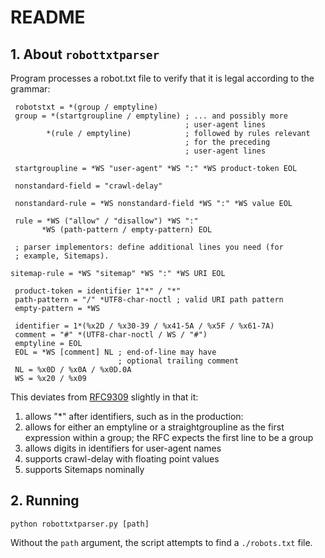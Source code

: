 # README

## 1. About `robottxtparser`
Program processes a robot.txt file to verify that it is legal according to the grammar:

```
 robotstxt = *(group / emptyline)
 group = *(startgroupline / emptyline) ; ... and possibly more
                                       ; user-agent lines
        *(rule / emptyline)            ; followed by rules relevant
                                       ; for the preceding
                                       ; user-agent lines

 startgroupline = *WS "user-agent" *WS ":" *WS product-token EOL

 nonstandard-field = "crawl-delay"

 nonstandard-rule = *WS nonstandard-field *WS ":" *WS value EOL

 rule = *WS ("allow" / "disallow") *WS ":"
       *WS (path-pattern / empty-pattern) EOL

 ; parser implementors: define additional lines you need (for
 ; example, Sitemaps).

sitemap-rule = *WS "sitemap" *WS ":" *WS URI EOL

 product-token = identifier 1"*" / "*"
 path-pattern = "/" *UTF8-char-noctl ; valid URI path pattern
 empty-pattern = *WS

 identifier = 1*(%x2D / %x30-39 / %x41-5A / %x5F / %x61-7A)
 comment = "#" *(UTF8-char-noctl / WS / "#")
 emptyline = EOL
 EOL = *WS [comment] NL ; end-of-line may have
                        ; optional trailing comment
 NL = %x0D / %x0A / %x0D.0A
 WS = %x20 / %x09
```

This deviates from [RFC9309](https://datatracker.ietf.org/doc/html/rfc9309) slightly in that
it:

1. allows "*" after identifiers, such as in the production:
2. allows for either an emptyline or a straightgroupline as the first expression within a group;
the RFC expects the first line to be a group
3. allows digits in identifiers for user-agent names
4. supports crawl-delay with floating point values
5. supports Sitemaps nominally

## 2. Running
```
python robottxtparser.py [path]
```

Without the `path` argument, the script attempts to find a `./robots.txt` file.
